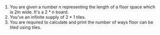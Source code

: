1. You are given a number n representing the length of a floor space which is 2m wide. It's a 2 * n board.
2. You've an infinite supply of 2 * 1 tiles.
3. You are required to calculate and print the number of ways floor can be tiled using tiles.

